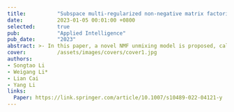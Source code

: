 ```yaml
---
title:          "Subspace multi-regularized non-negative matrix factorization for hyperspectral unmixing"
date:           2023-01-05 00:01:00 +0800
selected:       true
pub:            "Applied Intelligence"
pub_date:       "2023"
abstract: >- In this paper, a novel NMF unmixing model is proposed, called SMRNMF, which learns multiple subspace structures from the original hyperspectral images and combines them into a sparse NMF framework to improve the performance of the model.
cover:          /assets/images/covers/cover1.jpg
authors:
- Songtao Li
- Weigang Li*
- Lian Cai
- Yang Li
links:
  Paper: https://link.springer.com/article/10.1007/s10489-022-04121-y
---
```

